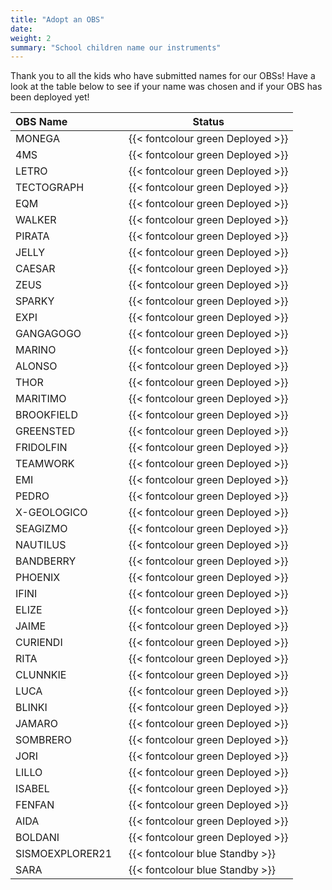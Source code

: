```yaml
---
title: "Adopt an OBS"
date:
weight: 2
summary: "School children name our instruments"
---
```


Thank you to all the kids who have submitted names for our OBSs!  Have a look at the table below to see if your name was chosen and if your OBS has been deployed yet!

| OBS Name &nbsp;&nbsp;&nbsp;&nbsp;&nbsp;&nbsp;&nbsp;&nbsp;&nbsp;&nbsp;&nbsp;&nbsp;&nbsp;&nbsp;&nbsp;&nbsp;&nbsp;&nbsp; | Status |
| ---------------|--------------------------|
| MONEGA | {{< fontcolour green Deployed >}} |
| 4MS | {{< fontcolour green Deployed >}} |
| LETRO | {{< fontcolour green Deployed >}} |
| TECTOGRAPH | {{< fontcolour green Deployed >}} |
| EQM | {{< fontcolour green Deployed >}} |
| WALKER | {{< fontcolour green Deployed >}} |
| PIRATA | {{< fontcolour green Deployed >}} |
| JELLY | {{< fontcolour green Deployed >}} |
| CAESAR | {{< fontcolour green Deployed >}} |
| ZEUS | {{< fontcolour green Deployed >}} |
| SPARKY | {{< fontcolour green Deployed >}} |
| EXPI | {{< fontcolour green Deployed >}} |
| GANGAGOGO | {{< fontcolour green Deployed >}} |
| MARINO | {{< fontcolour green Deployed >}} |
| ALONSO | {{< fontcolour green Deployed >}} |
| THOR | {{< fontcolour green Deployed >}} |
| MARITIMO | {{< fontcolour green Deployed >}} |
| BROOKFIELD | {{< fontcolour green Deployed >}} |
| GREENSTED | {{< fontcolour green Deployed >}} |
| FRIDOLFIN | {{< fontcolour green Deployed >}} |
| TEAMWORK | {{< fontcolour green Deployed >}} |
| EMI | {{< fontcolour green Deployed >}} |
| PEDRO | {{< fontcolour green Deployed >}} |
| X-GEOLOGICO | {{< fontcolour green Deployed >}} |
| SEAGIZMO | {{< fontcolour green Deployed >}} |
| NAUTILUS | {{< fontcolour green Deployed >}} |
| BANDBERRY | {{< fontcolour green Deployed >}} |
| PHOENIX | {{< fontcolour green Deployed >}} |
| IFINI | {{< fontcolour green Deployed >}}|
| ELIZE | {{< fontcolour green Deployed >}} |
| JAIME | {{< fontcolour green Deployed >}} |
| CURIENDI | {{< fontcolour green Deployed >}} |
| RITA | {{< fontcolour green Deployed >}} |
| CLUNNKIE | {{< fontcolour green Deployed >}} |
| LUCA | {{< fontcolour green Deployed >}} |
| BLINKI | {{< fontcolour green Deployed >}} |
| JAMARO | {{< fontcolour green Deployed >}} |
| SOMBRERO | {{< fontcolour green Deployed >}} |
| JORI | {{< fontcolour green Deployed >}} |
| LILLO | {{< fontcolour green Deployed >}} |
| ISABEL | {{< fontcolour green Deployed >}} |
| FENFAN | {{< fontcolour green Deployed >}} |
| AIDA | {{< fontcolour green Deployed >}} |
| BOLDANI | {{< fontcolour green Deployed >}} |
| SISMOEXPLORER21 | {{< fontcolour blue Standby >}} |
| SARA | {{< fontcolour blue Standby >}} |
